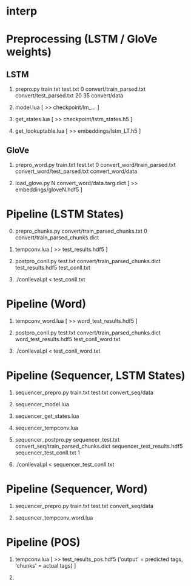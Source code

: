 # interp

# Preprocessing (LSTM / GloVe weights)

## LSTM

1) prepro.py train.txt test.txt 0 convert/train_parsed.txt convert/test_parsed.txt 20 35 convert/data

2) model.lua [ >> checkpoint/lm_... ]

3) get_states.lua [ >> checkpoint/lstm_states.h5 ]

4) get_lookuptable.lua [ >> embeddings/lstm_LT.h5 ]

## GloVe

1) prepro_word.py train.txt test.txt 0 convert_word/train_parsed.txt convert_word/test_parsed.txt convert_word/data

2) load_glove.py N convert_word/data.targ.dict [ >> embeddings/gloveN.hdf5 ]

# Pipeline (LSTM States)

0) prepro_chunks.py convert/train_parsed_chunks.txt 0 convert/train_parsed_chunks.dict

1) tempconv.lua [ >> test_results.hdf5 ]

2) postpro_conll.py test.txt convert/train_parsed_chunks.dict test_results.hdf5 test_conll.txt

3) ./conlleval.pl < test_conll.txt

# Pipeline (Word)

1) tempconv_word.lua [ >> word_test_results.hdf5 ]

2) postpro_conll.py test.txt convert/train_parsed_chunks.dict word_test_results.hdf5 test_conll_word.txt

3) ./conlleval.pl < test_conll_word.txt

# Pipeline (Sequencer, LSTM States)

1) sequencer_prepro.py train.txt test.txt convert_seq/data

2) sequencer_model.lua

3) sequencer_get_states.lua

4) sequencer_tempconv.lua

5) sequencer_postpro.py sequencer_test.txt convert_seq/train_parsed_chunks.dict sequencer_test_results.hdf5 sequencer_test_conll.txt 1

6) ./conlleval.pl < sequencer_test_conll.txt

# Pipeline (Sequencer, Word)

1) sequencer_prepro.py train.txt test.txt convert_seq/data

2) sequencer_tempconv_word.lua

# Pipeline (POS)

1) tempconv.lua [ >> test_results_pos.hdf5 ('output' = predicted tags, 'chunks' = actual tags) ]

2)

